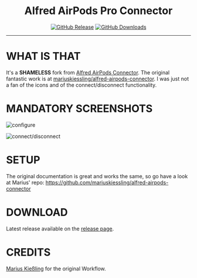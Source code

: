 <h1 align="center">Alfred AirPods Pro Connector</h1>

<p align="center">
<a href="https://github.com/godbout/alfred-airpods-connector/releases/latest"><img src="https://img.shields.io/github/release/godbout/alfred-airpods-connector.svg?style=flat" alt="GitHub Release"></a>
<a href="https://github.com/godbout/alfred-airpods-connector/releases"><img src="https://img.shields.io/github/downloads/godbout/alfred-airpods-connector/total.svg?style=flat" alt="GitHub Downloads"></a>
</p>

---

# WHAT IS THAT

It's a **SHAMELESS** fork from [Alfred AirPods Connector](https://www.packal.org/workflow/airpods-connector). The original fantastic work is at [mariuskiessling/alfred-airpods-connector](https://github.com/mariuskiessling/alfred-airpods-connector). I was just not a fan of the icons and of the connect/disconnect functionality.

# MANDATORY SCREENSHOTS

![configure](https://raw.githubusercontent.com/godbout/alfred-airpods-connector/master/resources/screenshots/airpodspro-configure.gif "configure")

![connect/disconnect](https://raw.githubusercontent.com/godbout/alfred-airpods-connector/master/resources/screenshots/airpodspro-connect-disconnect.gif "connect/disconnect")

# SETUP

The original documentation is great and works the same, so go have a look at Marius' repo: https://github.com/mariuskiessling/alfred-airpods-connector

# DOWNLOAD

Latest release available on the [release page](https://github.com/godbout/alfred-airpods-connector/releases).

# CREDITS

[Marius Kießling](https://github.com/mariuskiessling) for the original Workflow.


